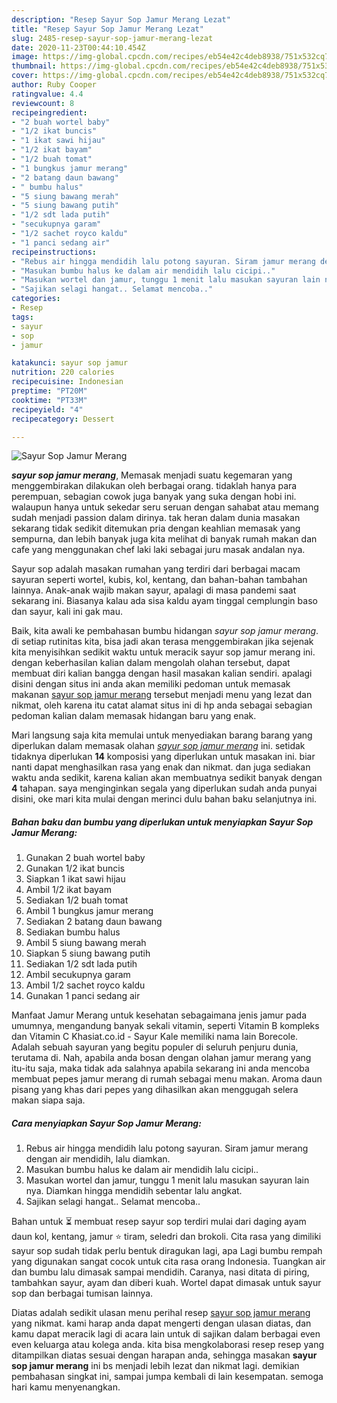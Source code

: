 ```yaml
---
description: "Resep Sayur Sop Jamur Merang Lezat"
title: "Resep Sayur Sop Jamur Merang Lezat"
slug: 2485-resep-sayur-sop-jamur-merang-lezat
date: 2020-11-23T00:44:10.454Z
image: https://img-global.cpcdn.com/recipes/eb54e42c4deb8938/751x532cq70/sayur-sop-jamur-merang-foto-resep-utama.jpg
thumbnail: https://img-global.cpcdn.com/recipes/eb54e42c4deb8938/751x532cq70/sayur-sop-jamur-merang-foto-resep-utama.jpg
cover: https://img-global.cpcdn.com/recipes/eb54e42c4deb8938/751x532cq70/sayur-sop-jamur-merang-foto-resep-utama.jpg
author: Ruby Cooper
ratingvalue: 4.4
reviewcount: 8
recipeingredient:
- "2 buah wortel baby"
- "1/2 ikat buncis"
- "1 ikat sawi hijau"
- "1/2 ikat bayam"
- "1/2 buah tomat"
- "1 bungkus jamur merang"
- "2 batang daun bawang"
- " bumbu halus"
- "5 siung bawang merah"
- "5 siung bawang putih"
- "1/2 sdt lada putih"
- "secukupnya garam"
- "1/2 sachet royco kaldu"
- "1 panci sedang air"
recipeinstructions:
- "Rebus air hingga mendidih lalu potong sayuran. Siram jamur merang dengan air mendidih, lalu diamkan."
- "Masukan bumbu halus ke dalam air mendidih lalu cicipi.."
- "Masukan wortel dan jamur, tunggu 1 menit lalu masukan sayuran lain nya. Diamkan hingga mendidih sebentar lalu angkat."
- "Sajikan selagi hangat.. Selamat mencoba.."
categories:
- Resep
tags:
- sayur
- sop
- jamur

katakunci: sayur sop jamur 
nutrition: 220 calories
recipecuisine: Indonesian
preptime: "PT20M"
cooktime: "PT33M"
recipeyield: "4"
recipecategory: Dessert

---
```



![Sayur Sop Jamur Merang](https://img-global.cpcdn.com/recipes/eb54e42c4deb8938/751x532cq70/sayur-sop-jamur-merang-foto-resep-utama.jpg)

<b><i>sayur sop jamur merang</i></b>, Memasak menjadi suatu kegemaran yang menggembirakan dilakukan oleh berbagai orang. tidaklah hanya para perempuan, sebagian cowok juga banyak yang suka dengan hobi ini. walaupun hanya untuk sekedar seru seruan dengan sahabat atau memang sudah menjadi passion dalam dirinya. tak heran dalam dunia masakan sekarang tidak sedikit ditemukan pria dengan keahlian memasak yang sempurna, dan lebih banyak juga kita melihat di banyak rumah makan dan cafe yang menggunakan chef laki laki sebagai juru masak andalan nya.

Sayur sop adalah masakan rumahan yang terdiri dari berbagai macam sayuran seperti wortel, kubis, kol, kentang, dan bahan-bahan tambahan lainnya. Anak-anak wajib makan sayur, apalagi di masa pandemi saat sekarang ini. Biasanya kalau ada sisa kaldu ayam tinggal cemplungin baso dan sayur, kali ini gak mau.

Baik, kita awali ke pembahasan bumbu hidangan <i>sayur sop jamur merang</i>. di setiap rutinitas kita, bisa jadi akan terasa menggembirakan jika sejenak kita menyisihkan sedikit waktu untuk meracik sayur sop jamur merang ini. dengan keberhasilan kalian dalam mengolah olahan tersebut, dapat membuat diri kalian bangga dengan hasil masakan kalian sendiri. apalagi disini dengan situs ini anda akan memiliki pedoman untuk memasak makanan <u>sayur sop jamur merang</u> tersebut menjadi menu yang lezat dan nikmat, oleh karena itu catat alamat situs ini di hp anda sebagai sebagian pedoman kalian dalam memasak hidangan baru yang enak.


Mari langsung saja kita memulai untuk menyediakan barang barang yang diperlukan dalam memasak olahan <u><i>sayur sop jamur merang</i></u> ini. setidak tidaknya diperlukan <b>14</b> komposisi yang diperlukan untuk masakan ini. biar nanti dapat menghasilkan rasa yang enak dan nikmat. dan juga sediakan waktu anda sedikit, karena kalian akan membuatnya sedikit banyak dengan <b>4</b> tahapan. saya menginginkan segala yang diperlukan sudah anda punyai disini, oke mari kita mulai dengan merinci dulu bahan baku selanjutnya ini.

<!--inarticleads1-->

##### Bahan baku dan bumbu yang diperlukan untuk menyiapkan Sayur Sop Jamur Merang:

1. Gunakan 2 buah wortel baby
1. Gunakan 1/2 ikat buncis
1. Siapkan 1 ikat sawi hijau
1. Ambil 1/2 ikat bayam
1. Sediakan 1/2 buah tomat
1. Ambil 1 bungkus jamur merang
1. Sediakan 2 batang daun bawang
1. Sediakan  bumbu halus
1. Ambil 5 siung bawang merah
1. Siapkan 5 siung bawang putih
1. Sediakan 1/2 sdt lada putih
1. Ambil secukupnya garam
1. Ambil 1/2 sachet royco kaldu
1. Gunakan 1 panci sedang air


Manfaat Jamur Merang untuk kesehatan sebagaimana jenis jamur pada umumnya, mengandung banyak sekali vitamin, seperti Vitamin B kompleks dan Vitamin C Khasiat.co.id - Sayur Kale memiliki nama lain Borecole. Adalah sebuah sayuran yang begitu populer di seluruh penjuru dunia, terutama di. Nah, apabila anda bosan dengan olahan jamur merang yang itu-itu saja, maka tidak ada salahnya apabila sekarang ini anda mencoba membuat pepes jamur merang di rumah sebagai menu makan. Aroma daun pisang yang khas dari pepes yang dihasilkan akan menggugah selera makan siapa saja. 

<!--inarticleads2-->

##### Cara menyiapkan Sayur Sop Jamur Merang:

1. Rebus air hingga mendidih lalu potong sayuran. Siram jamur merang dengan air mendidih, lalu diamkan.
1. Masukan bumbu halus ke dalam air mendidih lalu cicipi..
1. Masukan wortel dan jamur, tunggu 1 menit lalu masukan sayuran lain nya. Diamkan hingga mendidih sebentar lalu angkat.
1. Sajikan selagi hangat.. Selamat mencoba..


Bahan untuk ⏳ membuat resep sayur sop terdiri mulai dari daging ayam daun kol, kentang, jamur ⭐ tiram, seledri dan brokoli. Cita rasa yang dimiliki sayur sop sudah tidak perlu bentuk diragukan lagi, apa Lagi bumbu rempah yang digunakan sangat cocok untuk cita rasa orang Indonesia. Tuangkan air dan bumbu lalu dimasak sampai mendidih. Caranya, nasi ditata di piring, tambahkan sayur, ayam dan diberi kuah. Wortel dapat dimasak untuk sayur sop dan berbagai tumisan lainnya. 

Diatas adalah sedikit ulasan menu perihal resep <u>sayur sop jamur merang</u> yang nikmat. kami harap anda dapat mengerti dengan ulasan diatas, dan kamu dapat meracik lagi di acara lain untuk di sajikan dalam berbagai even even keluarga atau kolega anda. kita bisa mengkolaborasi resep resep yang ditampilkan diatas sesuai dengan harapan anda, sehingga masakan <b>sayur sop jamur merang</b> ini bs menjadi lebih lezat dan nikmat lagi. demikian pembahasan singkat ini, sampai jumpa kembali di lain kesempatan. semoga hari kamu menyenangkan.
